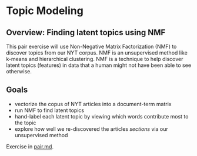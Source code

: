 # Topic Modeling

## Overview: Finding latent topics using NMF

This pair exercise will use Non-Negative Matrix Factorization (NMF) to discover topics from our NYT corpus. NMF is an unsupervised method like k-means and hierarchical clustering. NMF is a technique to help discover latent topics (features) in data that a human might not have been able to see otherwise.

## Goals

* vectorize the copus of NYT articles into a document-term matrix
* run NMF to find latent topics
* hand-label each latent topic by viewing which words contribute most to the topic
* explore how well we re-discovered the articles _sections_ via our unsupervised method

Exercise in [pair.md](pair.md).
